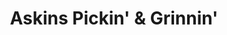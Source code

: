 ---
title: "Askins Pickin' & Grinnin'"
url: /new-bern/askins-pickin-und-grinnin/
shop: Antiquitäten
---